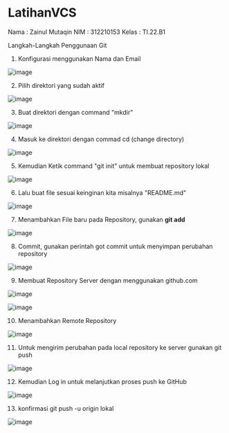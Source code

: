 # LatihanVCS
Nama  : Zainul Mutaqin 
NIM   : 312210153
Kelas : TI.22.B1

Langkah-Langkah Penggunaan Git
1. Konfigurasi menggunakan Nama dan Email

![image](https://user-images.githubusercontent.com/115475424/196045383-4a27db6e-743b-41d2-8149-d5a301d0c42c.png)

2. Pilih direktori yang sudah aktif

![image](https://user-images.githubusercontent.com/115475424/196046414-8e4f7cbd-e85c-4ab6-a417-e16ee10187d9.png)

3. Buat direktori dengan command "mkdir"

![image](https://user-images.githubusercontent.com/115475424/196045755-48935e54-2f76-428d-acaf-8f22f285c30e.png)


4. Masuk ke direktori dengan commad cd (change directory)

![image](https://user-images.githubusercontent.com/115475424/196045837-36f084ea-e062-4ff5-b0fc-5cc6cefb118e.png)

5. Kemudian Ketik command "git init" untuk membuat repository lokal

![image](https://user-images.githubusercontent.com/115475424/196045923-11f58f71-4215-45ab-af6f-eceab17d43a9.png)

6. Lalu buat file sesuai keinginan kita misalnya "README.md"

![image](https://user-images.githubusercontent.com/115475424/196047237-81e387ae-2969-47c0-a835-00211dbd8d59.png)


7. Menambahkan File baru pada Repository, gunakan **git add**

![image](https://user-images.githubusercontent.com/115475424/196047914-364045b0-432c-453b-8c67-007165961918.png)

8. Commit, gunakan perintah got commit untuk menyimpan perubahan repository

![image](https://user-images.githubusercontent.com/115475424/196048062-cb6aa0f9-b003-4d5a-be01-e9ffc226951f.png)

9. Membuat Repository Server dengan menggunakan github.com

![image](https://user-images.githubusercontent.com/115475424/196048316-a47902ff-6db7-4168-9b36-b13625e5ce85.png)


![image](https://user-images.githubusercontent.com/115475424/196048294-e5b98b14-46f6-470d-932d-261be78544e1.png)

10. Menambahkan Remote Repository

![image](https://user-images.githubusercontent.com/115475424/196048490-55426b36-0af4-49ea-b356-4ffaacd58b05.png)

11. Untuk mengirim perubahan pada local repository ke server gunakan git push

![image](https://user-images.githubusercontent.com/115475424/196048849-a69b2008-f128-4811-9dca-1917852e9413.png)

12. Kemudian Log in untuk melanjutkan proses push ke GitHub

![image](https://user-images.githubusercontent.com/115475424/196049417-9615a5a3-97a1-43d2-ac6a-e36ec06ddf6a.png)


13. konfirmasi git push -u origin lokal

![image](https://user-images.githubusercontent.com/115475424/196049931-889b9954-f047-4225-b603-c5f84c97e6c1.png)




